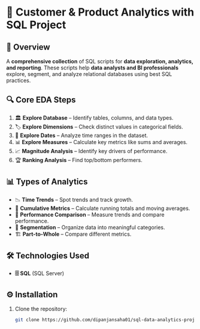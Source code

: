 # 🚀 Customer & Product Analytics with SQL Project

## 📌 Overview
A **comprehensive collection** of SQL scripts for **data exploration, analytics, and reporting**. These scripts help **data analysts and BI professionals** explore, segment, and analyze relational databases using best SQL practices.

## 🔍 Core EDA Steps
1. 🏛️ **Explore Database** – Identify tables, columns, and data types.
2. 🏷️ **Explore Dimensions** – Check distinct values in categorical fields.
3. 📅 **Explore Dates** – Analyze time ranges in the dataset.
4. 📊 **Explore Measures** – Calculate key metrics like sums and averages.
5. 📈 **Magnitude Analysis** – Identify key drivers of performance.
6. 🏆 **Ranking Analysis** – Find top/bottom performers.

## 📊 Types of Analytics
- 📉 **Time Trends** – Spot trends and track growth.
- 🔄 **Cumulative Metrics** – Calculate running totals and moving averages.
- 📌 **Performance Comparison** – Measure trends and compare performance.
- 🎯 **Segmentation** – Organize data into meaningful categories.
- 🏗️ **Part-to-Whole** – Compare different metrics.

## 🛠 Technologies Used
- **🗄 SQL** (SQL Server)

## ⚙️ Installation
1. Clone the repository:
   ```sh
   git clone https://github.com/dipanjansaha01/sql-data-analytics-project.git
